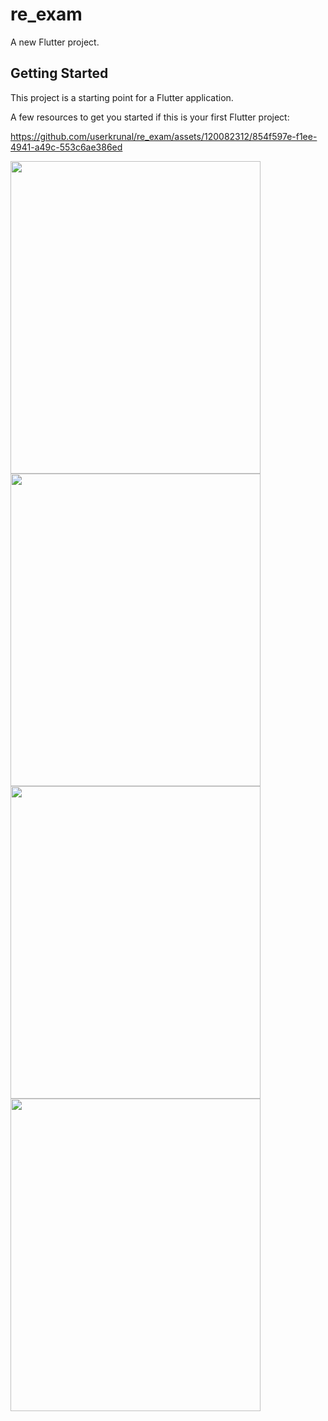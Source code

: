 # re_exam

A new Flutter project.

## Getting Started

This project is a starting point for a Flutter application.

A few resources to get you started if this is your first Flutter project:





https://github.com/userkrunal/re_exam/assets/120082312/854f597e-f1ee-4941-a49c-553c6ae386ed


<img src="https://github.com/userkrunal/re_exam/assets/120082312/f6979b5d-bfa4-486e-ab1e-0ffb37644c13" width="400" height="500">

<img src="https://github.com/userkrunal/re_exam/assets/120082312/cf8c1d07-38bf-4f69-9791-9d75013a997d" width="400" height="500">
<img src="https://github.com/userkrunal/re_exam/assets/120082312/8dce6e73-5518-4ee4-ab2c-2d4641a64752" width="400" height="500">
<img src="https://github.com/userkrunal/re_exam/assets/120082312/6dd200be-8086-4ec3-9304-833627a33999" width="400" height="500">




